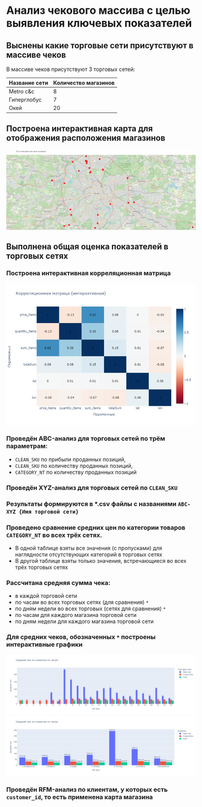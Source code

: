 # Анализ чекового массива с целью выявления ключевых показателей

## Выснены какие торговые сети присутствуют в массиве чеков

В массиве чеков присутствуют 3 торговых сетей:

| Название сети | Количество магазинов |
| ------------------------- | --------------------------------------- |
| Metro c&c                 | 8                                       |
| Гиперглобус    | 7                                       |
| Окей                  | 20                                      |

## Построена интерактивная карта для отображения расположения магазинов

<img src="https://github.com/mishandri/Data-Analysis/blob/main/tests/Ntech/pics/map.gif" title="Интерактивная карта магазинов" />

## Выполнена общая оценка показателей в торговых сетях

### Построена интерактивная корреляционная матрица

<img src="https://github.com/mishandri/Data-Analysis/blob/main/tests/Ntech/pics/corr.png" title="Корреляционная матрица" />

### Проведён ABC-анализ для торговых сетей по трём параметрам:

- `CLEAN_SKU` по прибыли проданных позиций,
- `CLEAN_SKU` по количеству проданных позиций,
- `CATEGORY_NT` по количеству проданных позиций

### Проведён XYZ-анализ для торговых сетей по `CLEAN_SKU`

### Результаты формируются в *.csv файлы с названиями `ABC-XYZ {Имя торговой сети}`

### Проведено сравнение средних цен по категории товаров `CATEGORY_NT` во всех трёх сетях.

- В одной таблице взяты все значения (с пропусками) для наглядности отсутствующих категорий в торговых сетях
- В другой таблице взяты только значения, встречающиеся во всех трёх торговых сетях

### Рассчитана средняя сумма чека:

- в каждой торговой сети
- по часам во всех торговых сетях (для сравнения) `*`
- по дням недели во всех торговых (сетях для сравнения) `*`
- по часам для каждого магазина торговой сети
- по дням недели для каждого магазина торговой сети

### Для средних чеков, обозначенных `*` построены интерактивные графики

<img src="https://github.com/mishandri/Data-Analysis/blob/main/tests/Ntech/pics/mean_chek_hour.png" title="Средний чек по часам" />

<img src="https://github.com/mishandri/Data-Analysis/blob/main/tests/Ntech/pics/mean_chek_weekday.png" title="Средний чек по дням недели" />

### Проведён RFM-анализ по клиентам, у которых есть `customer_id`, то есть применена карта магазина
